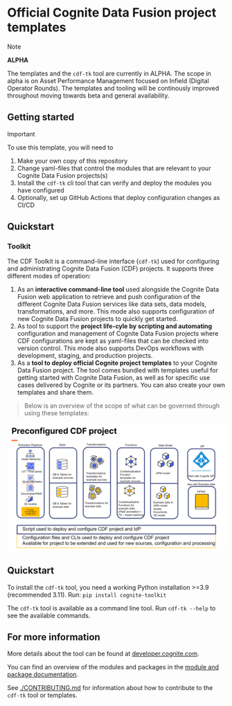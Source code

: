# Official Cognite Data Fusion project templates

> [!NOTE]
> **ALPHA**
> 
> The templates and the `cdf-tk` tool are currently in ALPHA. The scope in alpha is on Asset
Performance Management focused on Infield (Digital Operator Rounds). The templates and tooling
will be continously improved throughout moving towards beta and general availability.

## Getting started

> [!IMPORTANT]
>
> To use this template, you will need to
> 1. Make your own copy of this repository
> 2. Change yaml-files that control the modules that are relevant to your Cognite Data Fusion projects(s)
> 3. Install the `cdf-tk` cli tool that can verify and deploy the modules you have configured
> 4. Optionally, set up GitHub Actions that deploy configuration changes as CI/CD

## Quickstart




### Toolkit

The CDF Toolkit is a command-line interface (`cdf-tk`) used for configuring and administrating Cognite Data
Fusion (CDF) projects.
It supports three different modes of operation:

1. As an **interactive command-line tool** used alongside the Cognite Data Fusion web application to retrieve and
   push configuration of the different Cognite Data Fusion services like data sets, data models, transformations,
   and more. This mode also supports configuration of new Cognite Data Fusion projects to quickly get started.
2. As tool to support the **project life-cyle by scripting and automating** configuration and management of Cognite Data
   Fusion projects where CDF configurations are kept as yaml-files that can be checked into version
   control. This mode also supports DevOps workflows with development, staging, and production projects.
3. As a **tool to deploy official Cognite project templates** to your Cognite Data Fusion project. The tool comes
   bundled with templates useful for getting started with Cognite Data Fusion, as well as for specific use cases
   delivered by Cognite or its partners. You can also create your own templates and share them.

>
> Below is an overview of the scope of what can be governed through using these templates:

![Overview of project templates](./static/overview.png "Overview")

## Quickstart

To install the `cdf-tk` tool, you need a working Python installation >=3.9 (recommended 3.11).
Run: `pip install cognite-toolkit`

The `cdf-tk` tool is available as a command line tool. Run `cdf-tk --help` to see the available commands.

## For more information

More details about the tool can be found at
[developer.cognite.com](http://developer.cognite.com/sdks/toolkit).

You can find an overview of the modules and packages in the
[module and package documentation](http://developer.cognite.com/sdks/toolkit/modules).

See [./CONTRIBUTING.md](./CONTRIBUTING.md) for information about how to contribute to the `cdf-tk` tool or
templates.
